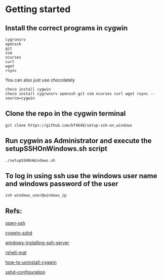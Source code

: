 # Getting started

## Install the correct programs in cygwin

```
cygrunsrv 
openssh
git
vim
ncurses
curl
wget
rsync
```

You can also just use chocolately

```
choco install cygwin
choco install cygrunsrv openssh git vim ncurses curl wget rsync --source=cygwin
```

## Clone the repo in the cygwin terminal

```
git clone https://github.com/bf4648/setup-ssh-on_windows
```

## Run cygwin as Administrator and execute the setupSSHOnWindows.sh script

```
./setupSSHOnWindows.sh
```

## To log in using ssh use the windows user name and windows password of the user

```
ssh windows_user@windows_ip 
```

## Refs:  

[open-ssh](http://www.security-plus.co/OpenSSH.txt)

[cygwin-sshd](http://www.noah.org/ssh/cygwin-sshd.html)

[windows-installing-ssh-server](https://bscb.cornell.edu/about/resources/windows-installing-ssh-server)

[rshell-mat](https://github.com/vicrucann/rshell-mat)

[how-to-uninstall-cygwin](http://superuser.com/questions/110726/how-to-uninstall-reinstall-cygwin-to-use-sshd)

[sshd-configuration](techtorials.me/cygwin/sshd-configuration/)
